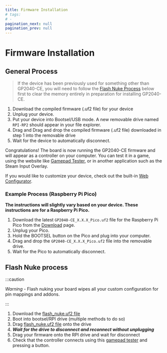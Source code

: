 ```yaml
---
title: Firmware Installation
# tags:
# - 
pagination_next: null
pagination_prev: null
---
```


# Firmware Installation

## General Process

> If the device has been previously used for something other than GP2040-CE, you will need to follow the [Flash Nuke Process](#flash-nuke-process) below first to clear the memory entirely in preparation for installing GP2040-CE.

1. Download the compiled firmware (.uf2 file) for your device
2. Unplug your device.
3. Put your device into Bootsel/USB mode. A new removable drive named `RPI-RP2` should appear in your file explorer.
4. Drag and Drag and drop the compiled firmware (.uf2 file) downloaded in step 1 into the removable drive
5. Wait for the device to automatically disconnect.

Congratulations! The board is now running the GP2040-CE firmware and will appear as a controller on your computer. You can test it in a game, using the website like [Gamepad Tester](https://gamepad-tester.com/), or in another application such as the Steam Input Overlay.

If you would like to customize your device, check out the built-in [Web Configurator](./web-configurator.md).

### Example Process (Raspberry Pi Pico)

**The instructions will slightly vary based on your device. These instructions are for a Raspberry Pi Pico.**

1. Download the latest `GP2040-CE_X.X.X_Pico.uf2` file for the Raspberry Pi Pico from the [Download](./downloads/download-page.mdx) page.
2. Unplug your Pico.
3. Hold the BOOTSEL button on the Pico and plug into your computer.
4. Drag and drop the `GP2040-CE_X.X.X_Pico.uf2` file into the removable drive.
5. Wait for the Pico to automatically disconnect.

## Flash Nuke process

:::caution

*Warning* - Flash nuking your board wipes all your custom configuration for pin mappings and addons.

:::

1. Download the [flash_nuke.uf2 file](https://raw.githubusercontent.com/OpenStickCommunity/GP2040-CE/main/docs/downloads/flash_nuke.uf2)
2. Boot into bootsel/RPI drive (multiple methods to do so)
3. Drag [flash_nuke.uf2 file](https://raw.githubusercontent.com/OpenStickCommunity/GP2040-CE/main/docs/downloads/flash_nuke.uf2) onto the drive
4. ***Wait for the drive to disconnect and reconnect without unplugging***
5. Drag your firmware onto the RPI drive and wait for disconnect
6. Check that the controller connects using this [gamepad tester](https://hardwaretester.com/gamepad) and pressing a button.

